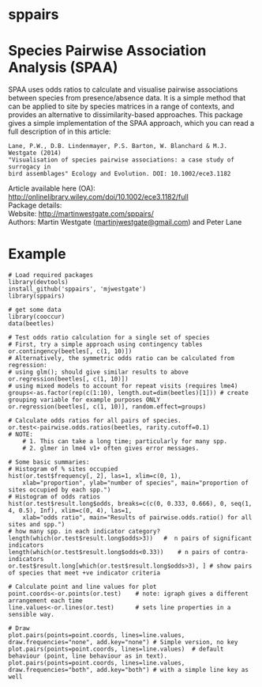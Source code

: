 # sppairs
# Species Pairwise Association Analysis (SPAA)

SPAA uses odds ratios to calculate and visualise pairwise associations between species from presence/absence data. It is a simple method that can be applied to site by species matrices in a range of contexts, and provides an alternative to dissimilarity-based approaches. This package gives a simple implementation of the SPAA approach, which you can read a  full description of in this article:

    Lane, P.W., D.B. Lindenmayer, P.S. Barton, W. Blanchard & M.J. Westgate (2014) 
    "Visualisation of species pairwise associations: a case study of surrogacy in 
    bird assemblages" Ecology and Evolution. DOI: 10.1002/ece3.1182
    
Article available here (OA): http://onlinelibrary.wiley.com/doi/10.1002/ece3.1182/full   
Package details:   
Website: http://martinwestgate.com/sppairs/   
Authors: Martin Westgate (<martinjwestgate@gmail.com>) and Peter Lane   

# Example

```
# Load required packages
library(devtools)
install_github('sppairs', 'mjwestgate')
library(sppairs)

# get some data
library(cooccur)
data(beetles)

# Test odds ratio calculation for a single set of species
# First, try a simple approach using contingency tables
or.contingency(beetles[, c(1, 10)])
# Alternatively, the symmetric odds ratio can be calculated from regression:
# using glm(); should give similar results to above
or.regression(beetles[, c(1, 10)])	
# using mixed models to account for repeat visits (requires lme4)
groups<-as.factor(rep(c(1:10), length.out=dim(beetles)[1])) # create grouping variable for example purposes ONLY
or.regression(beetles[, c(1, 10)], random.effect=groups)

# Calculate odds ratios for all pairs of species.
or.test<-pairwise.odds.ratios(beetles, rarity.cutoff=0.1)
# NOTE: 
	# 1. This can take a long time; particularly for many spp.
	# 2. glmer in lme4 v1+ often gives error messages. 

# Some basic summaries:
# Histogram of % sites occupied
hist(or.test$frequency[, 2], las=1, xlim=c(0, 1),
	xlab="proportion", ylab="number of species", main="proportion of sites occupied by each spp.")
# Histogram of odds ratios
hist(or.test$result.long$odds, breaks=c(c(0, 0.333, 0.666), 0, seq(1, 4, 0.5), Inf), xlim=c(0, 4), las=1,
	xlab="odds ratio", main="Results of pairwise.odds.ratio() for all sites and spp.")
# how many spp. in each indicator category?
length(which(or.test$result.long$odds>3))	#  n pairs of significant indicators
length(which(or.test$result.long$odds<0.33))	# n pairs of contra-indicators
or.test$result.long[which(or.test$result.long$odds>3), ] # show pairs of species that meet +ve indicator criteria

# Calculate point and line values for plot
point.coords<-or.points(or.test)	# note: igraph gives a different arrangement each time
line.values<-or.lines(or.test)		# sets line properties in a sensible way.

# Draw
plot.pairs(points=point.coords, lines=line.values, draw.frequencies="none", add.key="none") # Simple version, no key
plot.pairs(points=point.coords, lines=line.values)	# default behaviour (point, line behaviour as in text).
plot.pairs(points=point.coords, lines=line.values, draw.frequencies="both", add.key="both") # with a simple line key as well
```
